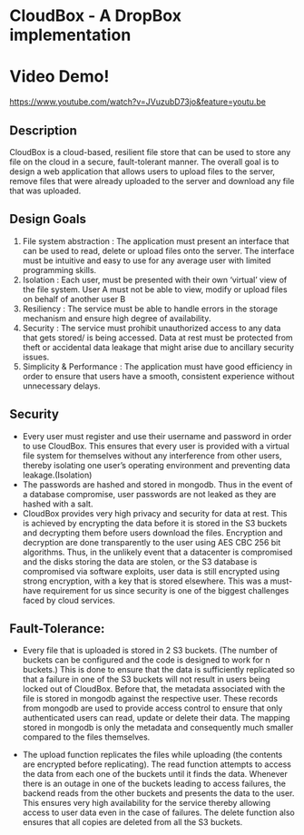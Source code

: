 # CloudBox - A DropBox implementation

# Video Demo!
https://www.youtube.com/watch?v=JVuzubD73jo&feature=youtu.be

## Description
CloudBox is a cloud-based, resilient file store that can be used to store any file on the cloud in a secure, fault-tolerant manner. The overall goal is to design a web application that allows users to upload files to the server, remove files that were already uploaded to the server and download any file that was uploaded.

## Design Goals
1. File system abstraction :  The application must present an interface that can be used to read, delete or upload files onto the server. The interface must be intuitive and easy to use for any average user with limited programming skills.
2. Isolation : Each user, must be presented with their own ‘virtual’ view of the file system. User A must not be able to view, modify or upload files on behalf of another user B
3. Resiliency : The service must be able to handle errors in the storage mechanism and ensure high degree of availability.
4. Security : The service must prohibit unauthorized access to any data that gets stored/ is being accessed. Data at rest must be protected from theft or accidental data leakage that might arise due to ancillary security issues.
5. Simplicity & Performance : The application must have good efficiency in order to ensure that users have a smooth, consistent experience without unnecessary delays. 

## Security
- Every user must register and use their username and password in order to use CloudBox. This ensures that every user is provided with a virtual file system for themselves without any interference from other users, thereby isolating one user’s operating environment and preventing data leakage.(Isolation)
- The passwords are hashed and stored in mongodb. Thus in the event of a database compromise, user passwords are not leaked as they are hashed with a salt.
- CloudBox provides very high privacy and security for data at rest. This is achieved by encrypting the data before it is stored in the S3 buckets and decrypting them before users download the files. Encryption and decryption are done transparently to the user using AES CBC 256 bit algorithms. Thus, in the unlikely event that a datacenter is compromised and the disks storing the data are stolen, or the S3 database is compromised via software exploits, user data is still encrypted using strong encryption, with a key that is stored elsewhere.
This was a must-have requirement for us since security is one of the biggest challenges faced by cloud services.

## Fault-Tolerance:
- Every file that is uploaded is stored in 2 S3 buckets. (The number of buckets can be configured and the code is designed to work for n buckets.) This is done to ensure that the data is sufficiently replicated so that a failure in one of the S3 buckets will not result in users being locked out of CloudBox. Before that, the metadata associated with the file is stored in mongodb against the respective user. These records from mongodb are used to provide access control to ensure that only authenticated users can read, update or delete their data. The mapping stored in mongodb is only the metadata and consequently much smaller compared to the files themselves.

- The upload function replicates the files while uploading (the contents are encrypted before replicating). The read function attempts to access the data from each one of the buckets until it finds the data. Whenever there is an outage in one of the buckets leading to access failures, the backend reads from the other buckets and presents the data to the user. This ensures very high availability for the service thereby allowing access to user data even in the case of failures. The delete function also ensures that all copies are deleted from all the S3 buckets.
